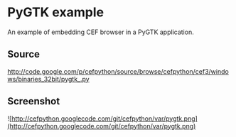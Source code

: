 # PyGTK example #

An example of embedding CEF browser in a PyGTK application.

## Source ##

http://code.google.com/p/cefpython/source/browse/cefpython/cef3/windows/binaries_32bit/pygtk_.py

## Screenshot ##

![http://cefpython.googlecode.com/git/cefpython/var/pygtk.png](http://cefpython.googlecode.com/git/cefpython/var/pygtk.png)